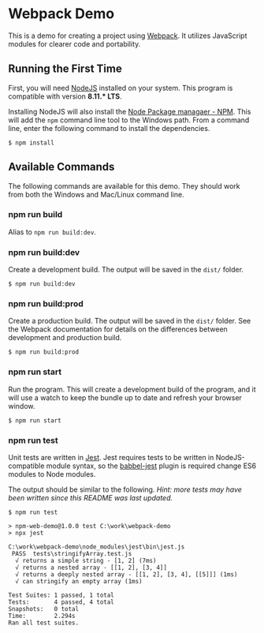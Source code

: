 # Webpack Demo

This is a demo for creating a project using [Webpack](https://webpack.js.org/). It utilizes JavaScript modules for clearer code and portability.

## Running the First Time

First, you will need [NodeJS](https://nodejs.org/) installed on your system. This program is compatible with version **8.11.\* LTS**.

Installing NodeJS will also install the [Node Package managaer - NPM](https://www.npmjs.com/). This will add the `npm` command line tool to the Windows path. From a command line, enter the following command to install the dependencies.

```
$ npm install
```

## Available Commands

The following commands are available for this demo. They should work from both the Windows and Mac/Linux command line.

### npm run build

Alias to `npm run build:dev`.

### npm run build:dev

Create a development build. The output will be saved in the `dist/` folder.

```
$ npm run build:dev
```

### npm run build:prod

Create a production build. The output will be saved in the `dist/` folder. See the Webpack documentation for details on the differences between development and production build.

```
$ npm run build:prod
```

### npm run start

Run the program. This will create a development build of the program, and it will use a watch to keep the bundle up to date and refresh your browser window.

```
$ npm run start
```

### npm run test

Unit tests are written in [Jest](https://facebook.github.io/jest/). Jest requires tests to be written in NodeJS-compatible module syntax, so the [babbel-jest](https://github.com/facebook/jest/tree/master/packages/babel-jest) plugin is required change ES6 modules to Node modules.

The output should be similar to the following. *Hint: more tests may have been written since this README was last updated.*

```
$ npm run test

> npm-web-demo@1.0.0 test C:\work\webpack-demo                   
> npx jest                                                       

C:\work\webpack-demo\node_modules\jest\bin\jest.js               
 PASS  tests\stringifyArray.test.js                              
  √ returns a simple string - [1, 2] (7ms)                       
  √ returns a nested array - [[1, 2], [3, 4]]                    
  √ returns a deeply nested array - [[1, 2], [3, 4], [[5]]] (1ms)
  √ can stringify an empty array (1ms)                           

Test Suites: 1 passed, 1 total                                   
Tests:       4 passed, 4 total                                   
Snapshots:   0 total                                             
Time:        2.294s                                              
Ran all test suites.                                             
```
